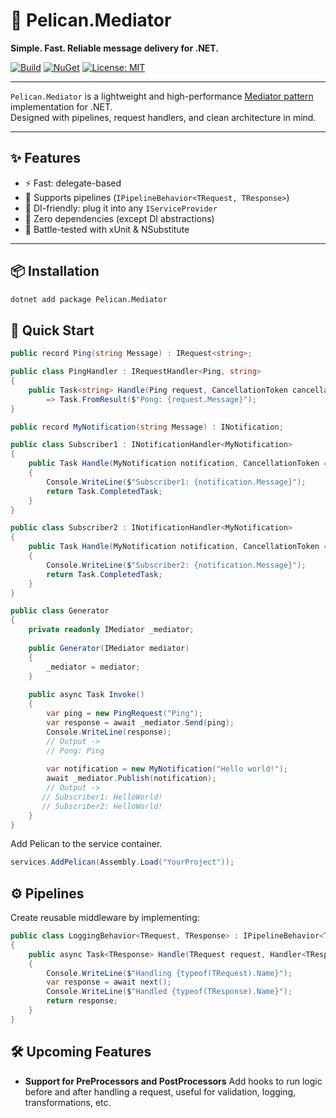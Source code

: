 # 🦤 Pelican.Mediator

**Simple. Fast. Reliable message delivery for .NET.**

[![Build](https://github.com/mape1402/pelican/actions/workflows/publish.yaml/badge.svg)](https://github.com/mape1402/pelican/actions/workflows/publish.yaml)
[![NuGet](https://img.shields.io/nuget/v/Pelican.Mediator.svg)](https://www.nuget.org/packages/Pelican.Mediator/)
[![License: MIT](https://img.shields.io/badge/license-MIT-blue.svg)](LICENSE)

---

`Pelican.Mediator` is a lightweight and high-performance [Mediator pattern](https://en.wikipedia.org/wiki/Mediator_pattern) implementation for .NET.  
Designed with pipelines, request handlers, and clean architecture in mind.

---

## ✨ Features

- ⚡ Fast: delegate-based
- 🧩 Supports pipelines (`IPipelineBehavior<TRequest, TResponse>`)
- 🔌 DI-friendly: plug it into any `IServiceProvider`
- 🧼 Zero dependencies (except DI abstractions)
- 🧪 Battle-tested with xUnit & NSubstitute

---

## 📦 Installation

```bash
dotnet add package Pelican.Mediator

```

## 🚀 Quick Start

```c#
public record Ping(string Message) : IRequest<string>;

public class PingHandler : IRequestHandler<Ping, string>
{
    public Task<string> Handle(Ping request, CancellationToken cancellationToken = default)
        => Task.FromResult($"Pong: {request.Message}");
}

```

```c#
public record MyNotification(string Message) : INotification;

public class Subscriber1 : INotificationHandler<MyNotification>
{
    public Task Handle(MyNotification notification, CancellationToken = default)
    {
        Console.WriteLine($"Subscriber1: {notification.Message}");
        return Task.CompletedTask;
    }
}

public class Subscriber2 : INotificationHandler<MyNotification>
{
    public Task Handle(MyNotification notification, CancellationToken = default)
    {
        Console.WriteLine($"Subscriber2: {notification.Message}");
        return Task.CompletedTask;
    }
}
```

```c#
public class Generator
{
    private readonly IMediator _mediator;
    
    public Generator(IMediator mediator)
    {
        _mediator = mediator;
    }
    
    public async Task Invoke()
    {
        var ping = new PingRequest("Ping");
        var response = await _mediator.Send(ping);
        Console.WriteLine(response); 
        // Output ->
        // Pong: Ping
        
        var notification = new MyNotification("Hello world!");
        await _mediator.Publish(notification);
        // Output ->
	   // Subscriber1: HelloWorld!
	   // Subscriber2: HelloWorld!
    } 
}
```

Add Pelican to the service container.

```c#
services.AddPelican(Assembly.Load("YourProject"));
```

## ⚙️ Pipelines

Create reusable middleware by implementing:

```c#
public class LoggingBehavior<TRequest, TResponse> : IPipelineBehavior<TRequest, TResponse>
{
    public async Task<TResponse> Handle(TRequest request, Handler<TResponse> next, CancellationToken ct)
    {
        Console.WriteLine($"Handling {typeof(TRequest).Name}");
        var response = await next();
        Console.WriteLine($"Handled {typeof(TResponse).Name}");
        return response;
    }
}
```

## 🛠️ Upcoming Features

- **Support for PreProcessors and PostProcessors**
   Add hooks to run logic before and after handling a request, useful for validation, logging, transformations, etc.

